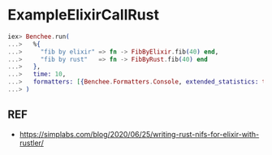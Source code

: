 # ExampleElixirCallRust

```elixir
iex> Benchee.run(
...>   %{
...>     "fib by elixir" => fn -> FibByElixir.fib(40) end,
...>     "fib by rust"   => fn -> FibByRust.fib(40) end
...>   },
...>   time: 10,
...>   formatters: [{Benchee.Formatters.Console, extended_statistics: true}]
...> )
```

## REF

- https://simplabs.com/blog/2020/06/25/writing-rust-nifs-for-elixir-with-rustler/
